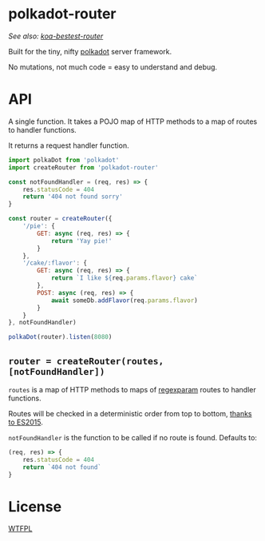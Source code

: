 # polkadot-router

*See also: [koa-bestest-router](https://github.com/TehShrike/koa-bestest-router)*

Built for the tiny, nifty [polkadot](https://github.com/lukeed/polkadot) server framework.

No mutations, not much code = easy to understand and debug.

# API

A single function.  It takes a POJO map of HTTP methods to a map of routes to handler functions.

It returns a request handler function.

```js
import polkaDot from 'polkadot'
import createRouter from 'polkadot-router'

const notFoundHandler = (req, res) => {
	res.statusCode = 404
	return '404 not found sorry'
}

const router = createRouter({
	'/pie': {
		GET: async (req, res) => {
			return 'Yay pie!'
		}
	},
	'/cake/:flavor': {
		GET: async (req, res) => {
			return `I like ${req.params.flavor} cake`
		},
		POST: async (req, res) => {
			await someDb.addFlavor(req.params.flavor)
		}
	}
}, notFoundHandler)

polkaDot(router).listen(8080)
```

## `router = createRouter(routes, [notFoundHandler])`

`routes` is a map of HTTP methods to maps of [regexparam](https://github.com/lukeed/regexparam) routes to handler functions.

Routes will be checked in a deterministic order from top to bottom, [thanks to ES2015](http://stackoverflow.com/questions/30076219/does-es6-introduce-a-well-defined-order-of-enumeration-for-object-properties).

`notFoundHandler` is the function to be called if no route is found.  Defaults to:

```js
(req, res) => {
	res.statusCode = 404
	return `404 not found`
}
```

# License

[WTFPL](http://wtfpl2.com)
